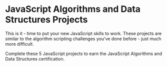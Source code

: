 # JavaScript Algorithms and Data Structures Projects

This is it - time to put your new JavaScript skills to work. These projects are similar to the algorithm scripting challenges you've done before - just much more difficult.

Complete these 5 JavaScript projects to earn the JavaScript Algorithms and Data Structures certification.